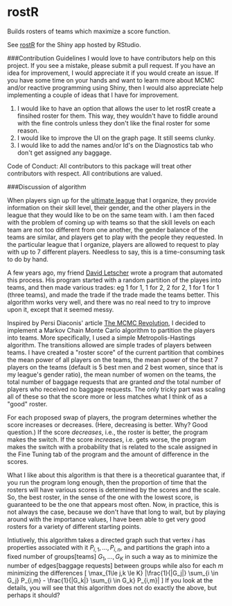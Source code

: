 # rostR
Builds rosters of teams which maximize a score function. 

See [rostR](https://speegled.shinyapps.io/rostr/) for the Shiny app hosted by RStudio. 

###Contribution Guidelines
I would love to have contributors help on this project. If you see a mistake, please submit a pull request. If you have an idea for improvement, I would appreciate it if you would create an issue. If you have some time on your hands and want to learn more about MCMC and/or reactive programming using Shiny, then I would also appreciate help implementing a couple of ideas that I have for improvement. 

1. I would like to have an option that allows the user to let rostR create a finsihed roster for them. This way, they wouldn't have to fiddle around with the fine controls unless they don't like the final roster for some reason.
2. I would like to improve the UI on the graph page. It still seems clunky.
3. I would like to add the names and/or Id's on the Diagnostics tab who don't get assigned any baggage.

Code of Conduct: All contributors to this package will treat other contributors with respect. All contributions are valued.

###Discussion of algorithm

When players sign up for the [ultimate league](http://www.slua.org) that I organize, they provide information on their skill level, their gender, and the other players in the league that they would like to be on the same team with. I am then faced with the problem of coming up with teams so that the skill levels on each team are not too different from one another, the gender balance of the teams are similar, and players get to play with the people they requested. In the particular league that I organize, players are allowed to request to play with up to 7 different players. Needless to say, this is a time-consuming task to do by hand.

A few years ago, my friend [David Letscher](http://www.cs.slu.edu/~letscher) wrote a program that automated this process. His program started with a random partition of the playes into teams, and then made various trades: eg 1 for 1, 1 for 2, 2 for 2, 1 for 1 for 1 (three teams), and made the trade if the trade made the teams better. This algorithm works very well, and there was no real need to try to improve upon it, except that it seemed messy.

Inspired by Persi Diaconis' article [The MCMC Revolution](http://www.ams.org/journals/bull/2009-46-02/S0273-0979-08-01238-X/), I decided to implement a Markov Chain Monte Carlo algorithm to partition the players into teams. More specifically, I used a simple Metropolis-Hastings algorithm. The transitions allowed are simple trades of players between teams. I have created a "roster score" of the current partition that combines the mean power of all players on the teams, the mean power of the best 7 players on the teams (default is 5 best men and 2 best women, since that is my league's gender ratio), the mean number of women on the teams, the total number of baggage requests that are granted *and* the total number of players who received no baggage requests. The only tricky part was scaling all of these so that the score more or less matches what I think of as a "good" roster. 

For each proposed swap of players, the program determines whether the score increases or decreases. (Here, decreasing is better. Why? Good question.) If the score *decreases*, i.e., the roster is better, the program makes the switch. If the score *increases*, i.e. gets worse, the program makes the switch with a probability that is related to the scale assigned in the Fine Tuning tab of the program and the amount of difference in the scores. 

What I like about this algorithm is that there is a theoretical guarantee that, if you run the program long enough, then the proportion of time that the rosters will have various scores is determined by the scores and the scale. So, the best roster, in the sense of the one with the lowest score, is guaranteed to be the one that appears most often. Now, in practice, this is not always the case, because we don't have that long to wait, but by playing around with the importance values, I have been able to get very good rosters for a variety of different starting points.

Intiutively, this algorithm takes a directed graph such that vertex $i$ has properties associated with it $P_{i,1}, \ldots, P_{i,n}$, and partitions the graph into a fixed number of groups[teams] $G_1, \ldots, G_K$ in such a way as to minimize the number of edges[baggage requests] between groups while also for each $m$ minimizing the differences
\[
\max_{1\le j,k \le K} |\frac{1}{|G_j|} \sum_{i \in G_j} P_{i,m} - \frac{1}{|G_k|} \sum_{i \in G_k} P_{i,m}|
\]
If you look at the details, you will see that this algorithm does not do exactly the above, but perhaps it should?
